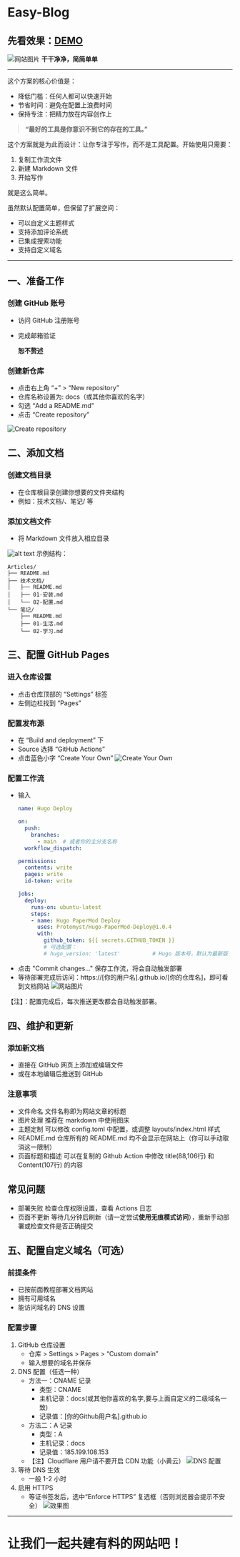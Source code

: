 # Easy-Blog
## 先看效果：[**DEMO**](https://2024365.xyz/)
![网站图片](assets/image-3.png)
**干干净净，简简单单**

---
这个方案的核心价值是：

- 降低门槛：任何人都可以快速开始
- 节省时间：避免在配置上浪费时间
- 保持专注：把精力放在内容创作上
> **“最好的工具是你意识不到它的存在的工具。”**

这个方案就是为此而设计：让你专注于写作，而不是工具配置。开始使用只需要：

1. 复制工作流文件  
2. 新建 Markdown 文件  
3. 开始写作  

就是这么简单。

虽然默认配置简单，但保留了扩展空间：

- 可以自定义主题样式
- 支持添加评论系统
- 已集成搜索功能
- 支持自定义域名

---

## 一、准备工作
### 创建 GitHub 账号
- 访问 GitHub 注册账号  
- 完成邮箱验证

    **恕不赘述**
### 创建新仓库
- 点击右上角 “+” > “New repository”  
- 仓库名称设置为: docs（或其他你喜欢的名字）  
- 勾选 “Add a README.md”  
- 点击 “Create repository”

![Create repository](assets/image.png)

## 二、添加文档
### 创建文档目录
- 在仓库根目录创建你想要的文件夹结构
- 例如：技术文档/、笔记/ 等

### 添加文档文件
- 将 Markdown 文件放入相应目录

![alt text](assets/image-1.png)
示例结构：
```plaintext
Articles/
├── README.md
├── 技术文档/
│   ├── README.md
│   ├── 01-安装.md
│   └── 02-配置.md
└── 笔记/
    ├── README.md
    ├── 01-生活.md
    └── 02-学习.md
```

## 三、配置 GitHub Pages
### 进入仓库设置
- 点击仓库顶部的 “Settings” 标签  
- 左侧边栏找到 “Pages”

### 配置发布源
- 在 “Build and deployment” 下  
- Source 选择 “GitHub Actions”
- 点击蓝色小字 “Create Your Own”
![Create Your Own](assets/image-2.png)

### 配置工作流
- 输入
  ```yaml
  name: Hugo Deploy
  
  on:
    push:
      branches:
        - main  # 或者你的主分支名称
    workflow_dispatch:
  
  permissions:
    contents: write
    pages: write
    id-token: write
  
  jobs:
    deploy:
      runs-on: ubuntu-latest
      steps:
      - name: Hugo PaperMod Deploy
        uses: Protomyst/Hugo-PaperMod-Deploy@1.0.4
        with:
          github_token: ${{ secrets.GITHUB_TOKEN }}
          # 可选配置：
          # hugo_version: 'latest'          # Hugo 版本号，默认为最新版

- 点击 "Commit changes..." 保存工作流，将会自动触发部署
- 等待部署完成后访问：https://[你的用户名].github.io/[你的仓库名]，即可看到文档网站
![网站图片](assets/image-3.png)

【注】：配置完成后，每次推送更改都会自动触发部署。

## 四、维护和更新
### 添加新文档
- 直接在 GitHub 网页上添加或编辑文件
- 或在本地编辑后推送到 GitHub

### 注意事项
- 文件命名
  文件名称即为网站文章的标题  
- 图片处理
  推荐在 markdown 中使用图床  
- 主题定制
  可以修改 config.toml 中配置，或调整 layouts/index.html 样式
- README.md
  仓库所有的 README.md 均不会显示在网站上（你可以手动取消这一限制）
- 页面标题和描述
  可以在复制的 Github Action 中修改 title(88,106行) 和 Content(107行) 的内容


## 常见问题
- 部署失败
  检查仓库权限设置，查看 Actions 日志  
- 页面不更新
  等待几分钟后刷新（请一定尝试**使用无痕模式访问**），重新手动部署或检查文件是否正确提交  

## 五、配置自定义域名（可选）
### 前提条件
- 已按前面教程部署文档网站
- 拥有可用域名
- 能访问域名的 DNS 设置

### 配置步骤
1. GitHub 仓库设置
   - 仓库 > Settings > Pages > “Custom domain”  
   - 输入想要的域名并保存
3. DNS 配置（任选一种）
   - 方法一：CNAME 记录
     - 类型：CNAME
     - 主机记录：docs(或其他你喜欢的名字,要与上面自定义的二级域名一致)
     - 记录值：[你的Github用户名].github.io
   - 方法二：A 记录
     - 类型：A
     - 主机记录：docs
     - 记录值：185.199.108.153
   - 【注】Cloudflare 用户请不要开启 CDN 功能（小黄云）
  ![DNS 配置](assets/image-4.png)
4. 等待 DNS 生效
    - 一般 1-2 小时
5. 启用 HTTPS  
   - 等证书签发后，选中“Enforce HTTPS” 复选框（否则浏览器会提示不安全）
![效果图](assets/image-5.png)
---

# 让我们一起共建有料的网站吧！
